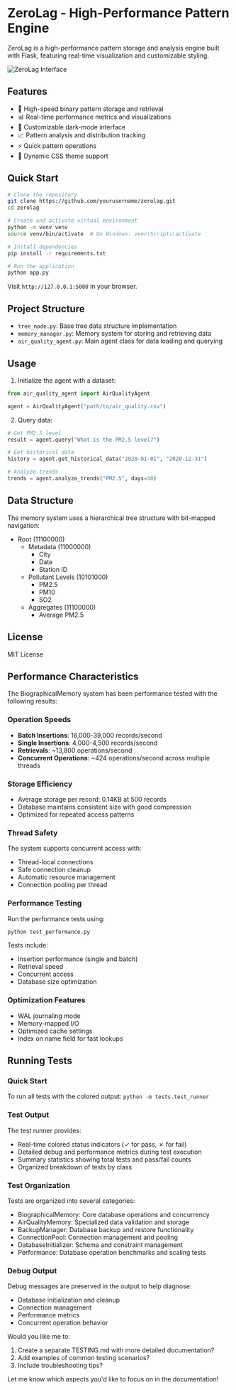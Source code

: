 # ZeroLag - High-Performance Pattern Engine

ZeroLag is a high-performance pattern storage and analysis engine built with Flask, featuring real-time visualization and customizable styling.

![ZeroLag Interface](docs/images/interface.png)

## Features

- 🚀 High-speed binary pattern storage and retrieval
- 📊 Real-time performance metrics and visualizations
- 🎨 Customizable dark-mode interface
- 📈 Pattern analysis and distribution tracking
- ⚡ Quick pattern operations
- 🔄 Dynamic CSS theme support

## Quick Start

```bash
# Clone the repository
git clone https://github.com/yourusername/zerolag.git
cd zerolag

# Create and activate virtual environment
python -m venv venv
source venv/bin/activate  # On Windows: venv\Scripts\activate

# Install dependencies
pip install -r requirements.txt

# Run the application
python app.py
```

Visit `http://127.0.0.1:5000` in your browser.

## Project Structure

- `tree_node.py`: Base tree data structure implementation
- `memory_manager.py`: Memory system for storing and retrieving data
- `air_quality_agent.py`: Main agent class for data loading and querying

## Usage

1. Initialize the agent with a dataset:
```python
from air_quality_agent import AirQualityAgent

agent = AirQualityAgent("path/to/air_quality.csv")
```

2. Query data:
```python
# Get PM2.5 level
result = agent.query("What is the PM2.5 level?")

# Get historical data
history = agent.get_historical_data("2020-01-01", "2020-12-31")

# Analyze trends
trends = agent.analyze_trends("PM2.5", days=30)
```

## Data Structure

The memory system uses a hierarchical tree structure with bit-mapped navigation:

- Root (11100000)
  - Metadata (11000000)
    - City
    - Date
    - Station ID
  - Pollutant Levels (10101000)
    - PM2.5
    - PM10
    - SO2
  - Aggregates (11100000)
    - Average PM2.5

## License

MIT License

## Performance Characteristics

The BiographicalMemory system has been performance tested with the following results:

### Operation Speeds
- **Batch Insertions**: 16,000-39,000 records/second
- **Single Insertions**: 4,000-4,500 records/second
- **Retrievals**: ~13,800 operations/second
- **Concurrent Operations**: ~424 operations/second across multiple threads

### Storage Efficiency
- Average storage per record: 0.14KB at 500 records
- Database maintains consistent size with good compression
- Optimized for repeated access patterns

### Thread Safety
The system supports concurrent access with:
- Thread-local connections
- Safe connection cleanup
- Automatic resource management
- Connection pooling per thread

### Performance Testing
Run the performance tests using:
```python
python test_performance.py
```

Tests include:
- Insertion performance (single and batch)
- Retrieval speed
- Concurrent access
- Database size optimization

### Optimization Features
- WAL journaling mode
- Memory-mapped I/O
- Optimized cache settings
- Index on name field for fast lookups

## Running Tests

### Quick Start
To run all tests with the colored output:
```python -m tests.test_runner```

### Test Output
The test runner provides:
- Real-time colored status indicators (✓ for pass, ✗ for fail)
- Detailed debug and performance metrics during test execution
- Summary statistics showing total tests and pass/fail counts
- Organized breakdown of tests by class

### Test Organization
Tests are organized into several categories:
- BiographicalMemory: Core database operations and concurrency
- AirQualityMemory: Specialized data validation and storage
- BackupManager: Database backup and restore functionality
- ConnectionPool: Connection management and pooling
- DatabaseInitializer: Schema and constraint management
- Performance: Database operation benchmarks and scaling tests

### Debug Output
Debug messages are preserved in the output to help diagnose:
- Database initialization and cleanup
- Connection management
- Performance metrics
- Concurrent operation behavior

Would you like me to:
1. Create a separate TESTING.md with more detailed documentation?
2. Add examples of common testing scenarios?
3. Include troubleshooting tips?

Let me know which aspects you'd like to focus on in the documentation! 